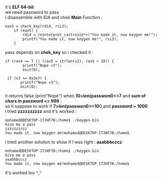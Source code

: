it's **ELF 64-bit** <br>
we need password to pass  <br>
I  disassemble with IDA and chek **Main** Function : <br>
```
eax5 = check_key(rdi4, rsi3);
    if (eax5) {
        rdi4 = reinterpret_cast<void*>("You made it, now keygen me!");
        printf("You made it, now keygen me!", rsi3);
    }
```
pass depends on **chek_key** so i checked it :  <br>
```
if (rax4 <= 7 || (rax5 = strlen(v2), rax5 > 10)) {
        printf("Nope <3");
        exit(0);
 ```
 ``` 
  if (v3 <= 0x3e7) {
        printf("Nope <3");
        exit(0);
```
it returns false (print"Nope") when **10>len(password)<=7**  and **sum of chars in password <= 999** :<br>
so it suppose to work if **7>len(password)<=10**0 and **password > 1000** <br>
i tried **zzzzzzzzzz** and it's worked : 
```
mohamed@DESKTOP-1TJHF7B:/home$ ./keygen.bin
Give me a pass
zzzzzzzzzz
You made it, now keygen me!mohamed@DESKTOP-1TJHF7B:/home$            
```
i tried another solution to show if I was right :  **aaabbbcccz**
```
mohamed@DESKTOP-1TJHF7B:/home$ ./keygen.bin
Give me a pass
aaabbbcccz
You made it, now keygen me!mohamed@DESKTOP-1TJHF7B:/home$
```
it's worked too ^_^



